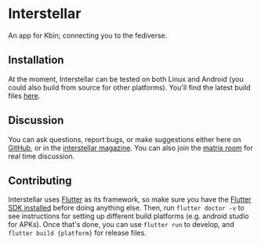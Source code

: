# Interstellar

An app for Kbin; connecting you to the fediverse.

## Installation

At the moment, Interstellar can be tested on both Linux and Android (you could also build from source for other platforms). You'll find the latest build files [here](https://github.com/jwr1/interstellar/releases/latest).

## Discussion

You can ask questions, report bugs, or make suggestions either here on [GitHub](https://github.com/jwr1/interstellar/issues), or in the [interstellar magazine](https://kbin.earth/m/interstellar). You can also join the [matrix room](https://matrix.to/#/#kbin-interstellar:matrix.org) for real time discussion.

## Contributing

Interstellar uses [Flutter](https://flutter.dev) as its framework, so make sure you have the [Flutter SDK installed](https://docs.flutter.dev/get-started/install) before doing anything else. Then, run `flutter doctor -v` to see instructions for setting up different build platforms (e.g. android studio for APKs). Once that's done, you can use `flutter run` to develop, and `flutter build {platform}` for release files.
